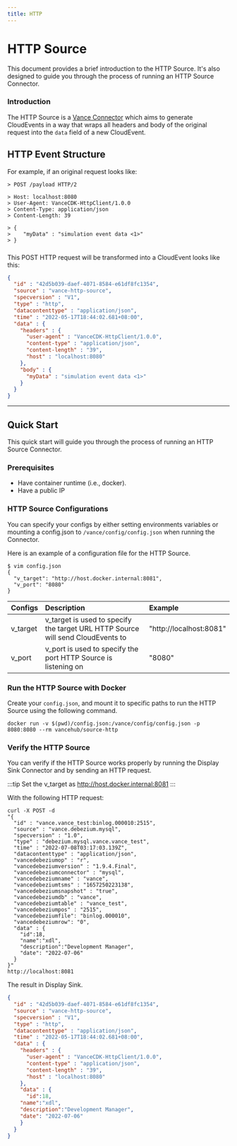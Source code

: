 ```yaml
---
title: HTTP
---
```


# HTTP Source
This document provides a brief introduction to the HTTP Source. It's also 
designed to guide you through the
process of running an HTTP Source Connector.

### Introduction

The HTTP Source is a [Vance Connector][vc] which aims to generate CloudEvents
in a way that wraps all headers and body of the
original request into the `data` field of a new CloudEvent.

## HTTP Event Structure
For example, if an original request looks like:
 ```http
 > POST /payload HTTP/2

 > Host: localhost:8080
 > User-Agent: VanceCDK-HttpClient/1.0.0
 > Content-Type: application/json
 > Content-Length: 39

 > {
 >    "myData" : "simulation event data <1>"
 > }
 ```
###

This POST HTTP request will be transformed into a CloudEvent looks like this:
 ``` json
 {
   "id" : "42d5b039-daef-4071-8584-e61df8fc1354",
   "source" : "vance-http-source",
   "specversion" : "V1",
   "type" : "http",
   "datacontenttype" : "application/json",
   "time" : "2022-05-17T18:44:02.681+08:00",
   "data" : {
     "headers" : {
       "user-agent" : "VanceCDK-HttpClient/1.0.0",
       "content-type" : "application/json",
       "content-length" : "39",
       "host" : "localhost:8080"
     },
     "body" : {
       "myData" : "simulation event data <1>"
     }
   }
 }
 ```
---
## Quick Start
This quick start will guide you through the process of running an HTTP Source Connector.

### Prerequisites
- Have container runtime (i.e., docker).
- Have a public IP

### HTTP Source Configurations
You can specify your configs by either setting environments variables or mounting a config.json to
`/vance/config/config.json` when running the Connector.

Here is an example of a configuration file for the HTTP Source.
 ```shell
 $ vim config.json
 {
   "v_target": "http://host.docker.internal:8081",
   "v_port": "8080"
 }
 ```

| Configs   | Description                                                                     | Example                 |
 |:----------|:--------------------------------------------------------------------------------|:------------------------|
| v_target  | v_target is used to specify the target URL HTTP Source will send CloudEvents to | "http://localhost:8081" |
| v_port    | v_port is used to specify the port HTTP Source is listening on                  | "8080"                  |

### Run the HTTP Source with Docker
Create your `config.json`, and mount it to specific paths to run the HTTP Source using the following command.

 ```shell
 docker run -v $(pwd)/config.json:/vance/config/config.json -p 8080:8080 --rm vancehub/source-http
 ```

### Verify the HTTP Source
You can verify if the HTTP Source works properly by running the Display Sink Connector and by sending an HTTP request.

:::tip
Set the v_target as http://host.docker.internal:8081
:::

With the following HTTP request:
 ```shell
 curl -X POST -d 
 "{
   "id" : "vance.vance_test:binlog.000010:2515",
   "source" : "vance.debezium.mysql",
   "specversion" : "1.0",
   "type" : "debezium.mysql.vance.vance_test",
   "time" : "2022-07-08T03:17:03.139Z",
   "datacontenttype" : "application/json",
   "vancedebeziumop" : "r",
   "vancedebeziumversion" : "1.9.4.Final",
   "vancedebeziumconnector" : "mysql",
   "vancedebeziumname" : "vance",
   "vancedebeziumtsms" : "1657250223138",
   "vancedebeziumsnapshot" : "true",
   "vancedebeziumdb" : "vance",
   "vancedebeziumtable" : "vance_test",
   "vancedebeziumpos" : "2515",
   "vancedebeziumfile": "binlog.000010",
   "vancedebeziumrow": "0",
   "data" : {
     "id":18,
     "name":"xdl",
     "description":"Development Manager",
     "date": "2022-07-06"
   }
 }"
 http://localhost:8081 
 ```

The result in Display Sink.
 ``` json
 {
   "id" : "42d5b039-daef-4071-8584-e61df8fc1354",
   "source" : "vance-http-source",
   "specversion" : "V1",
   "type" : "http",
   "datacontenttype" : "application/json",
   "time" : "2022-05-17T18:44:02.681+08:00",
   "data" : {
     "headers" : {
       "user-agent" : "VanceCDK-HttpClient/1.0.0",
       "content-type" : "application/json",
       "content-length" : "39",
       "host" : "localhost:8080"
     },
     "data" : {
       "id":18,
     "name":"xdl",
     "description":"Development Manager",
     "date": "2022-07-06"
     }
   }
 }
 ```

[vc]: https://github.com/linkall-labs/vance-docs/blob/main/docs/concept.md
[config]: https://github.com/linkall-labs/vance-docs/blob/main/docs/connector.md